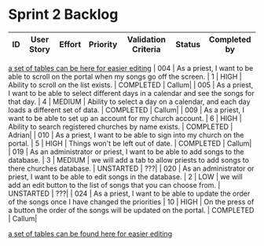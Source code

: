 # Sprint 2 Backlog
| ID |User Story|Effort|Priority|Validation Criteria|Status| Completed by |
|:---:|---|:---:|:---:|---|:---:|:---:|
[a set of tables can be here for easier editing](https://docs.google.com/spreadsheets/d/1XN6rKwXLS9GsNlR3xUBHYqMU5o3qh3YpbnUO6bJzAT0/edit#gid=727202006)
| 004 | As a priest, I want to be able to scroll on the portal when my songs go off the screen. | 1 | HIGH | Ability to scroll on the list exists. | COMPLETED | Callum| 
| 005 | As a priest, I want to be able to select different days in a calendar and see the songs for that day. | 4 | MEDIUM | Ability to select a day on a calendar, and each day loads a different set of data. | COMPLETED | Callum| 
| 009 | As a priest, I want to be able to set up an account for my church account. | 6 | HIGH | Ability to search registered churches by name exists. | COMPLETED | Adrian| 
| 010 | As a priest, I want to be able to sign into my church on the portal. | 5 | HIGH | Things won't be left out of date. | COMPLETED | Callum| 
| 019 | As an administrator or priest, I want to be able to add songs to the database. | 3 | MEDIUM | we will add a tab to allow priests to add songs to there churches database. | UNSTARTED | ???|
| 020 | As an administrator or priest, I want to be able to edit songs in the database. | 2 | LOW | we will add an edit button to the list of songs that you can choose from. | UNSTARTED | ???|
| 024 | As a priest, I want to be able to update the order of the songs once I have changed the priorities | 10 | HIGH | On the press of a button the order of the songs will be updated on the portal. | COMPLETED | Callum|


[a set of tables can be found here for easier editing](https://docs.google.com/spreadsheets/d/1XN6rKwXLS9GsNlR3xUBHYqMU5o3qh3YpbnUO6bJzAT0/edit#gid=727202006)